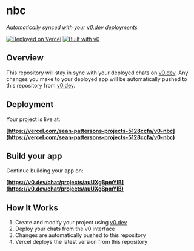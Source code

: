 # nbc

*Automatically synced with your [v0.dev](https://v0.dev) deployments*

[![Deployed on Vercel](https://img.shields.io/badge/Deployed%20on-Vercel-black?style=for-the-badge&logo=vercel)](https://vercel.com/sean-pattersons-projects-5128ccfa/v0-nbc)
[![Built with v0](https://img.shields.io/badge/Built%20with-v0.dev-black?style=for-the-badge)](https://v0.dev/chat/projects/auUXgBpmYlB)

## Overview

This repository will stay in sync with your deployed chats on [v0.dev](https://v0.dev).
Any changes you make to your deployed app will be automatically pushed to this repository from [v0.dev](https://v0.dev).

## Deployment

Your project is live at:

**[https://vercel.com/sean-pattersons-projects-5128ccfa/v0-nbc](https://vercel.com/sean-pattersons-projects-5128ccfa/v0-nbc)**

## Build your app

Continue building your app on:

**[https://v0.dev/chat/projects/auUXgBpmYlB](https://v0.dev/chat/projects/auUXgBpmYlB)**

## How It Works

1. Create and modify your project using [v0.dev](https://v0.dev)
2. Deploy your chats from the v0 interface
3. Changes are automatically pushed to this repository
4. Vercel deploys the latest version from this repository